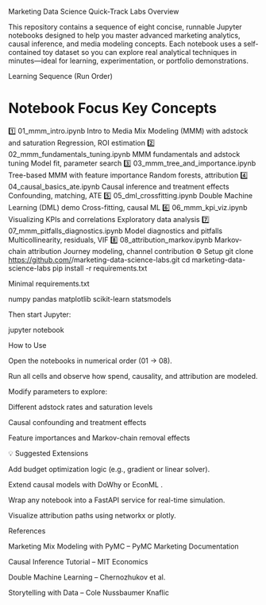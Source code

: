 Marketing Data Science Quick-Track Labs
Overview

This repository contains a sequence of eight concise, runnable Jupyter notebooks designed to help you master advanced marketing analytics, causal inference, and media modeling concepts.
Each notebook uses a self-contained toy dataset so you can explore real analytical techniques in minutes—ideal for learning, experimentation, or portfolio demonstrations.

Learning Sequence (Run Order)
#	Notebook	Focus	Key Concepts
1️⃣	01_mmm_intro.ipynb	Intro to Media Mix Modeling (MMM) with adstock and saturation	Regression, ROI estimation
2️⃣	02_mmm_fundamentals_tuning.ipynb	MMM fundamentals and adstock tuning	Model fit, parameter search
3️⃣	03_mmm_tree_and_importance.ipynb	Tree-based MMM with feature importance	Random forests, attribution
4️⃣	04_causal_basics_ate.ipynb	Causal inference and treatment effects	Confounding, matching, ATE
5️⃣	05_dml_crossfitting.ipynb	Double Machine Learning (DML) demo	Cross-fitting, causal ML
6️⃣	06_mmm_kpi_viz.ipynb	Visualizing KPIs and correlations	Exploratory data analysis
7️⃣	07_mmm_pitfalls_diagnostics.ipynb	Model diagnostics and pitfalls	Multicollinearity, residuals, VIF
8️⃣	08_attribution_markov.ipynb	Markov-chain attribution	Journey modeling, channel contribution
⚙️ Setup
git clone https://github.com/<your-username>/marketing-data-science-labs.git
cd marketing-data-science-labs
pip install -r requirements.txt


Minimal requirements.txt

numpy
pandas
matplotlib
scikit-learn
statsmodels


Then start Jupyter:

jupyter notebook

 How to Use

Open the notebooks in numerical order (01 → 08).

Run all cells and observe how spend, causality, and attribution are modeled.

Modify parameters to explore:

Different adstock rates and saturation levels

Causal confounding and treatment effects

Feature importances and Markov-chain removal effects

💡 Suggested Extensions

Add budget optimization logic (e.g., gradient or linear solver).

Extend causal models with DoWhy
 or EconML
.

Wrap any notebook into a FastAPI service for real-time simulation.

Visualize attribution paths using networkx or plotly.

References

Marketing Mix Modeling with PyMC – PyMC Marketing Documentation

Causal Inference Tutorial – MIT Economics

Double Machine Learning – Chernozhukov et al.

Storytelling with Data – Cole Nussbaumer Knaflic
